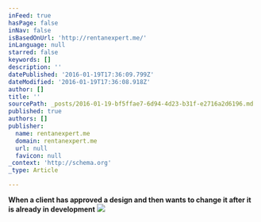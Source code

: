```yaml
---
inFeed: true
hasPage: false
inNav: false
isBasedOnUrl: 'http://rentanexpert.me/'
inLanguage: null
starred: false
keywords: []
description: ''
datePublished: '2016-01-19T17:36:09.799Z'
dateModified: '2016-01-19T17:36:08.918Z'
author: []
title: ''
sourcePath: _posts/2016-01-19-bf5ffae7-6d94-4d23-b31f-e2716a2d6196.md
published: true
authors: []
publisher:
  name: rentanexpert.me
  domain: rentanexpert.me
  url: null
  favicon: null
_context: 'http://schema.org'
_type: Article

---
```

**When a client has approved a design and then wants to change it after it is already in development**
![](https://s3-us-west-2.amazonaws.com/the-grid-img/p/e79add3ff52febc8ff75d455bf691859a9c03b12.gif)